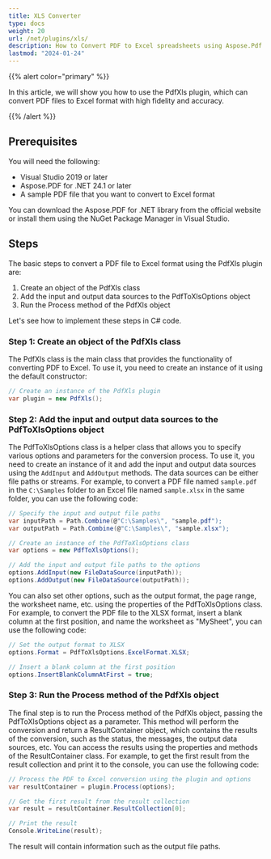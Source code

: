 ```yaml
---
title: XLS Converter
type: docs
weight: 20
url: /net/plugins/xls/
description: How to Convert PDF to Excel spreadsheets using Aspose.Pdf plugins
lastmod: "2024-01-24"
---
```


{{% alert color="primary" %}}

In this article, we will show you how to use the PdfXls plugin, which can convert PDF files to Excel format with high fidelity and accuracy.

{{% /alert %}}

## Prerequisites

You will need the following:

* Visual Studio 2019 or later
* Aspose.PDF for .NET 24.1 or later
* A sample PDF file that you want to convert to Excel format

You can download the Aspose.PDF for .NET library from the official website or install them using the NuGet Package Manager in Visual Studio.

## Steps

The basic steps to convert a PDF file to Excel format using the PdfXls plugin are:

1. Create an object of the PdfXls class
1. Add the input and output data sources to the PdfToXlsOptions object
1. Run the Process method of the PdfXls object

Let's see how to implement these steps in C# code.

### Step 1: Create an object of the PdfXls class

The PdfXls class is the main class that provides the functionality of converting PDF to Excel. To use it, you need to create an instance of it using the default constructor:

```csharp
// Create an instance of the PdfXls plugin
var plugin = new PdfXls();
```

### Step 2: Add the input and output data sources to the PdfToXlsOptions object

The PdfToXlsOptions class is a helper class that allows you to specify various options and parameters for the conversion process.  To use it, you need to create an instance of it and add the input and output data sources using the `AddInput` and `AddOutput` methods. The data sources can be either file paths or streams. For example, to convert a PDF file named `sample.pdf` in the `C:\Samples` folder to an Excel file named `sample.xlsx` in the same folder, you can use the following code:

```csharp
// Specify the input and output file paths
var inputPath = Path.Combine(@"C:\Samples\", "sample.pdf");
var outputPath = Path.Combine(@"C:\Samples\", "sample.xlsx");

// Create an instance of the PdfToXlsOptions class
var options = new PdfToXlsOptions();

// Add the input and output file paths to the options
options.AddInput(new FileDataSource(inputPath));
options.AddOutput(new FileDataSource(outputPath));
```

You can also set other options, such as the output format, the page range, the worksheet name, etc. using the properties of the PdfToXlsOptions class. For example, to convert the PDF file to the XLSX format, insert a blank column at the first position, and name the worksheet as "MySheet", you can use the following code:

```csharp
// Set the output format to XLSX
options.Format = PdfToXlsOptions.ExcelFormat.XLSX;

// Insert a blank column at the first position
options.InsertBlankColumnAtFirst = true;
```

### Step 3: Run the Process method of the PdfXls object

The final step is to run the Process method of the PdfXls object, passing the PdfToXlsOptions object as a parameter. This method will perform the conversion and return a ResultContainer object, which contains the results of the conversion, such as the status, the messages, the output data sources, etc. You can access the results using the properties and methods of the ResultContainer class. For example, to get the first result from the result collection and print it to the console, you can use the following code:

```csharp
// Process the PDF to Excel conversion using the plugin and options
var resultContainer = plugin.Process(options);

// Get the first result from the result collection
var result = resultContainer.ResultCollection[0];

// Print the result
Console.WriteLine(result);
```

The result will contain information such as the output file paths.
